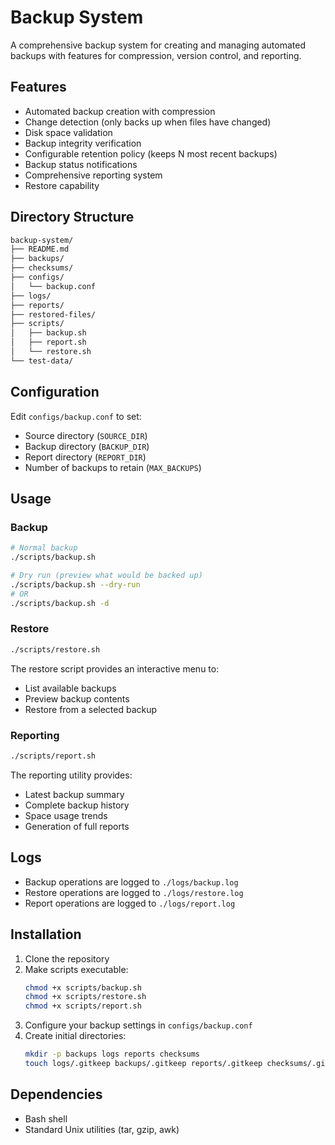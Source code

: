 
# Backup System

A comprehensive backup system for creating and managing automated backups with features for compression, version control, and reporting.

## Features

- Automated backup creation with compression
- Change detection (only backs up when files have changed)
- Disk space validation
- Backup integrity verification
- Configurable retention policy (keeps N most recent backups)
- Backup status notifications
- Comprehensive reporting system
- Restore capability

## Directory Structure

```bash
backup-system/
├── README.md
├── backups/
├── checksums/
├── configs/
│   └── backup.conf
├── logs/
├── reports/
├── restored-files/
├── scripts/
│   ├── backup.sh
│   ├── report.sh
│   └── restore.sh
└── test-data/
```

## Configuration

Edit `configs/backup.conf` to set:
- Source directory (`SOURCE_DIR`)
- Backup directory (`BACKUP_DIR`)
- Report directory (`REPORT_DIR`)
- Number of backups to retain (`MAX_BACKUPS`)

## Usage

### Backup
```bash
# Normal backup
./scripts/backup.sh

# Dry run (preview what would be backed up)
./scripts/backup.sh --dry-run
# OR
./scripts/backup.sh -d
```

### Restore
```bash
./scripts/restore.sh
```
The restore script provides an interactive menu to:
- List available backups
- Preview backup contents
- Restore from a selected backup

### Reporting
```bash
./scripts/report.sh
```
The reporting utility provides:
- Latest backup summary
- Complete backup history
- Space usage trends
- Generation of full reports

## Logs

- Backup operations are logged to `./logs/backup.log`
- Restore operations are logged to `./logs/restore.log`
- Report operations are logged to `./logs/report.log`

## Installation

1. Clone the repository
2. Make scripts executable:
   ```bash
   chmod +x scripts/backup.sh
   chmod +x scripts/restore.sh
   chmod +x scripts/report.sh
   ```
3. Configure your backup settings in `configs/backup.conf`
4. Create initial directories:
   ```bash
   mkdir -p backups logs reports checksums
   touch logs/.gitkeep backups/.gitkeep reports/.gitkeep checksums/.gitkeep
   ```

## Dependencies

- Bash shell
- Standard Unix utilities (tar, gzip, awk)
